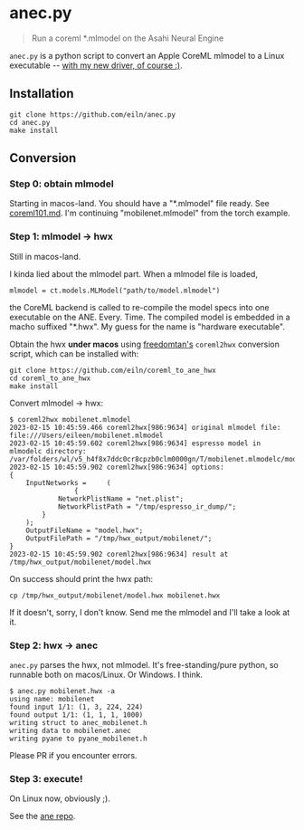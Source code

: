 
# anec.py

> Run a coreml *.mlmodel on the Asahi Neural Engine


`anec.py` is a python script to convert
an Apple CoreML mlmodel to a Linux executable --
[with my new driver, of course :)](https://github.com/eiln/ane).




## Installation

	git clone https://github.com/eiln/anec.py
	cd anec.py
	make install




## Conversion


### Step 0: obtain mlmodel


Starting in macos-land.
You should have a "*.mlmodel" file ready.
See [coreml101.md](coreml101.md).
I'm continuing "mobilenet.mlmodel" from the torch example.


### Step 1: mlmodel -> hwx


Still in macos-land.

I kinda lied about the mlmodel part.
When a mlmodel file is loaded,


	mlmodel = ct.models.MLModel("path/to/model.mlmodel")


the CoreML backend is called to re-compile the
model specs into one executable on the ANE. Every. Time.
The compiled model is embedded in a macho suffixed "*.hwx".
My guess for the name is "hardware executable".

Obtain the hwx **under macos** using 
[freedomtan's](https://github.com/freedomtan/coreml_to_ane_hwx) `coreml2hwx`
conversion script, which can be installed with:

	git clone https://github.com/eiln/coreml_to_ane_hwx
	cd coreml_to_ane_hwx
	make install


Convert mlmodel -> hwx:


	$ coreml2hwx mobilenet.mlmodel 
	2023-02-15 10:45:59.466 coreml2hwx[986:9634] original mlmodel file: file:///Users/eileen/mobilenet.mlmodel 
	2023-02-15 10:45:59.602 coreml2hwx[986:9634] espresso model in mlmodelc directory: /var/folders/wl/v5_h4f8x7ddc0cr8cpzb0clm0000gn/T/mobilenet.mlmodelc/model.espresso.net 
	2023-02-15 10:45:59.902 coreml2hwx[986:9634] options:
	{
	    InputNetworks =     (
	                {
	            NetworkPlistName = "net.plist";
	            NetworkPlistPath = "/tmp/espresso_ir_dump/";
	        }
	    );
	    OutputFileName = "model.hwx";
	    OutputFilePath = "/tmp/hwx_output/mobilenet/";
	}
	2023-02-15 10:45:59.902 coreml2hwx[986:9634] result at /tmp/hwx_output/mobilenet/model.hwx



On success should print the hwx path:

	cp /tmp/hwx_output/mobilenet/model.hwx mobilenet.hwx


If it doesn't, sorry, I don't know.
Send me the mlmodel and I'll take a look at it.



### Step 2: hwx -> anec


`anec.py` parses the hwx, not mlmodel.
It's free-standing/pure python, so runnable both on macos/Linux.
Or Windows. I think.


	$ anec.py mobilenet.hwx -a
	using name: mobilenet
	found input 1/1: (1, 3, 224, 224)
	found output 1/1: (1, 1, 1, 1000)
	writing struct to anec_mobilenet.h
	writing data to mobilenet.anec
	writing pyane to pyane_mobilenet.h


Please PR if you encounter errors.



### Step 3: execute!


On Linux now, obviously ;).

See the [ane repo](https://github.com/eiln/ane).


